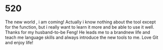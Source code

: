 # 520
The new world , i am coming!
Actually i know nothing about the tool except for the function, but i really want to learn it more and be able to use it well.
Thanks for my husband-to-be Feng! He leads me to a brandnew life and teach me language skills and always introduce the new tools to me.
Love Git and enjoy life!
